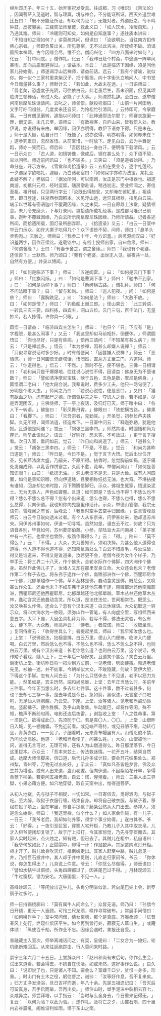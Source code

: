 
> 绵州邓氏子。年三十五，始弃家祝发受具。往成都，习《唯识》​《百法论》​，因闻菩萨入见道时，智与理冥，境与神会，不分能证所证。西天外道尝难比丘曰：​「既不分能证所证，却以何为证？​」无能对者。外道贬之，令不鸣钟鼓，反披袈裟。三藏奘法师至彼，救此义曰：​「如人饮水，冷暖自知。​」乃通其难。师曰：​「冷暖则可知矣，如何是自知底事？​」遂往质本讲曰：​「不知自知之理如何？​」讲莫疏其问，但诱曰：​「汝欲明此，当往南方扣传佛心宗者。​」师即负笈出关。所见尊宿，无不以此咨决，所疑终不破。洎谒圆照本禅师，古今因缘会尽，惟不会。僧问兴化：​「四方八面来时如何？​」化云：​「打中间底。​」僧作礼。化云：​「我昨日赴个村斋，中途遇一阵卒风暴雨，却向古庙里避得过。​」请益本。本云：​「此是临济下因缘，须是问他家儿孙始得。​」师遂谒浮山远禅师，请益前话。远云：​「我有个譬喻，说似你。你一似个三家村里卖柴汉子，把个匾担，向十字街头立地问人，中书堂今日商量甚么事？​」师默计云：​「若如此，大故未在远。​」一日语师曰：​「吾老矣，恐虚度子光阴，可往依白云。此老虽后生，吾未识面，但见其颂临济三顿棒话，有过人处。必能了子大事。​」师潸然礼辞。至白云，遂举僧问南泉摩尼珠话请问。云叱之，师领悟。献投机偈曰：​「山前一片闲田地，叉手叮咛问祖翁。几度卖来还自买，为怜松竹引清风。​」云特印可，令掌磨事。一日有僧见磨转，遽指以问师曰：​「此神通耶法尔耶？​」师褰衣旋磨一匝，僧无语。未几云至，语师曰：​「有数禅客，自庐山来，皆有悟入处。教伊说，亦说得有来由。举因缘，问伊亦明得，教伊下语亦下得。只是未在。​」师于是大疑，私自计曰：​「既悟了，说亦说得，明亦明得。如何却未在？​」遂参究累日，忽然省悟。从前宝惜，一时放下。走见白云，云为手舞足蹈，师亦一笑而已。师后曰：​「吾因兹出一身白汗，便明得下载清风。​」云一日示众曰：​「古人道，如镜铸像，像成后，镜在甚么处？​」众下语不契，举以问师。师近前问讯曰：​「也不较多。​」云笑曰：​「须是道者始得。​」乃命分座，开示方来。​《雪堂和尚拾遗录》云：五祖在受业寺，逐字礼莲经。一夕遇屎字欲唱礼，遽疑，乃白诸老宿曰：『如何屎字亦称为法宝，某礼至此疑不解？』老宿曰：​「据汝所问，可以南询，汝正是宗门中根器也。祖遂南游。初抵兴元府，经时逗留，随房僧赴请，稍违初志。受业师闻之，寄信至祖。祖开缄，只见两行字云：『汝既出得醋瓮，又却淹在酱缸里。』祖读罢，即日登途，往浙西参圆照本。次见浮山远，远异其根器，指见白云端。端示以世尊有密语迦叶不覆藏因缘，久之未契。一日自廊趋上法堂，疑情顿息。未几令充磨头，下与灯录同，岂拾遗所载礼经事。是成都习唯识已前事，迦叶不覆藏因缘，乃白云所示南泉摩尼珠因缘，乃师所请益。记者各述所闻，而拾遗所载，固灯录所删弃耶。​」​《拾遗录》又云：​「白云一日室中举云门示众，如许大栗子吃得几个？众下语皆不契，问师，师曰：『悬羊头卖狗肉。』云骇之。师尝曰：『我参二十年，今方识羞。』后灵源闻叹曰：『好识羞两字，因作正续铭，遂载铭中。』有俗士投师出家，自曰舍缘。师曰：『何谓舍缘？』士曰：『有妻予舍之，谓之舍缘。』师曰：『我也有个老婆，还信否？』士默然。师乃颂曰：『我有个老婆，出世无人见。昼夜共一处，自然有方便。』并录以博闻。​」

> 问：​「如何是临济下事？​」师曰：​「五逆闻雷。​」曰：​「如何是云门下事？​」师曰：​「红旗闪烁。​」曰：​「如何是曹洞下事？​」师曰：​「驰书不到家。​」曰：​「如何是沩仰下事？​」师曰：​「断碑横古路。​」僧礼拜。师曰：​「何不问法眼下事？​」曰：​「留与和尚。​」师曰：​「巡人犯夜。​」问：​「如何是佛？​」师曰：​「露胸跣足。​」曰：​「如何是法？​」师曰：​「大赦不放。​」曰：​「如何是僧？​」师曰：​「钓鱼船上谢三郎。​」径山果云：​「此三转语，一转具三玄三要，四料拣，四宾主，洞山五位。云门三句，百千法门，无量妙义。若人拣得，许你具一只眼。​」

> 圆悟一日请益：​「临济四宾主怎生？​」师曰：​「也只个「只」下应有「是」字程限，是甚么闲事？​」又云：​「我这里却似马前相扑，倒便休。​」师谓圜悟曰：​「你也尽好，只是有些病。​」悟再三请问：​「不知某有甚么病？​」师云：​「只是禅忒多。​」悟云：​「本为参禅，因甚么却嫌人说禅？​」师云：​「只似寻常说话时多少好。​」时有僧便问：​「因甚嫌人说禅？​」师云：​「恶情悰。​」师一日问圜悟无缝塔话，悟罔然，直从方丈至三门，方道得。师云：​「你道得也。​」悟云：​「不然。​」暂时不在，便不堪也。三佛一日相谓曰：​「老和尚只是干爆爆地，往往说心说性不得，因请益：佛身无为不堕诸数？​」师曰：​「譬如清净摩尼宝珠，映于五色，五色是数，摩尼是佛身。​」圜悟谓二老曰：​「他大段会说。我辈说时，费多少工夫，他只一两句便了，分明是个老大虫。​」师闻之乃曰：​「若说心说性，便是恶口。​」又曰：​「猫有歃血之功，虎有起尸之德。所谓驱耕夫之牛，夺饥人之食，若不如是，尽是弄泥团汉。​」三佛侍师，于一亭上夜话，及归灯已灭。师于暗中曰：​「各人下一转语。​」佛鉴曰：​「彩凤舞丹霄。​」佛眼曰：​「铁蛇横古路。​」佛果曰：​「看脚下。​」师曰：​「灭吾宗者，克勤耳。​」开圣觉，初参长芦夫铁脚。久无所得，闻师法道，径造席下。一日室中问云：​「释迦弥勒，犹是他奴。且道他是阿谁？​」觉云：​「胡张三黑李四。​」师然其语。时圜悟和尚为座元，师举此语似之，语云：​「好则好，恐未实，不可放过。​」更于言下搜看。次日入室，垂问如前。觉云：​「昨日向和尚道了。​」师云：​「道甚么？​」觉云：​「胡张三黑李四。​」师云：​「不是。不是。​」觉云：​「和尚为甚昨日道是？​」师云：​「昨日是，今日不是。​」觉于言下大悟。觉后出世住开圣，见长芦法席大盛，乃嗣夫，不原所得。拈香时，忽觉胸前如捣，遂于痛处发痈成窍，以乳香作饼塞之，久而不愈，竟卒。举僧问洞山：​「如何是善知识眼？​」山曰：​「纸捻无油。​」洞山老汉不是无，只是大俭。或有人问四面，如何是善知识眼，但向伊道瞎，且要相称纸捻无油，也大奇。不堪拈掇有谁知，回身却忆来时路，月下腾腾信脚归。示众，佛祖生冤家，悟道染泥土。无为无事人，声色如聋瞽。且道：如何即是？恁么也不得？不恁么也不得？恁么不恁么总不得？忽有个出来道：恁么也得，不恁么也得，恁么不恁么总得，只向伊道。我也知你向鬼窟里作活计。示众，举德山答僧，我宗无语句。雪峰闻之有省，后峰云：​「我当时空手去空手归因缘。​」语具雪峰章师云：白云今日说向透未过者。有个人从东京来，问伊甚处来，他却道苏州来。问伊苏州事如何，伊道一切寻常。虽然如是，谩白云不过，何故？只为语音各别，毕竟如何，苏州菱邵伯藕。小参，举陆亘大夫问南泉：​「弟子家中有一片石，也曾坐也曾卧，拟镌作佛得么？​」云：​「得。​」陆曰：​「莫不得么？​」云：​「不得。​」大众，夫为善知识，须明决择。为甚么他人道得也道得，他人道不得也道不得，还知南泉落处么？白云不惜眉毛，与汝注破，得又是谁道来，不得又是谁道来，汝若更不会，老僧今夜为汝作个样子。乃举手云：将三界二十八天，作个佛头，金轮水际作个佛脚，四大洲作个佛身。虽然作此佛儿子了，汝诸人又却在那里安身立命。大众还会也未？老僧作第二个样子去也。将东弗于逮作一个佛，南赡部洲作一个佛，西瞿耶尼作一个佛，北郁單越作一个佛。草木丛林是佛，蠢动含灵是佛，既恁么，又唤甚么作众生，还会也未？不如东弗于逮还他东弗于逮，南赡部洲还他南赡部洲，西瞿耶尼还他西瞿耶尼，北郁單越还他北郁單越。草木丛林还他草木丛林，蠢动含灵还他蠢动含灵。所以道，是法住法位，世间相常住。既恁么，汝又唤甚么作佛，还会么？忽有个汉出来道：白云休寐语。大众记取这一转示众。将四大海水为一枚砚，须弥山作一管笔，有人向虚空里，写祖师西来意五字。太平下座，大展坐具礼拜为师，若写不得，佛法无灵验，有么有么，便下座。大众散，师高声云：​「侍者。​」者应诺。师曰：​「收取坐具。​」复问侍者云：​「收得坐具么？​」者提起坐具，师曰：​「我早知汝恁么也。​」上堂：​「说佛说法，拈槌竖拂，白云万里。德山入门便棒，临济入门便喝。白云万里，然后恁么也不得，不恁么也不得，恁么不恁么总不得，也则白云万里。或有个汉出来道：长老你恁么道？也则白云万里，这个说话，喚作矮子看戏，隨人上下，三十年后一场好笑。且道笑个甚么？笑白云万里。谢街坊上堂。街坊昨日将一把沙到方丈前，一见老僧，劈面便撒。赖遇老僧先见，衫袖一遮，并不妨事。今朝举似大众，不敢隐藏，何故？赏伊大胆，下得这个手脚。忽有人问白云：​「为什么只恁休去？不见道，老不以筋力为能。​」然虽如是，宾主历然。端和尚忌辰，上堂：去年正当恁么时，多前年三件事。今年正当恁么时，多去年七件事。这十件事，数不过者甚多，何也？去却七三存一事，是去年说是今日。急如箭，黑似漆，无言童子口吧吧，无足仙人劈胸趯。乃云交。下座。上堂，汝等诸人。见老和尚鼓动唇吻。竖起拂子。便作胜解。及乎山禽聚集。牛动尾巴，却将作等闲。殊不知，檐声不断前旬雨，电影还连后夜雷。​」谢监收上堂：​「人之性命事，第一须是〇。欲得成此〇，先须防于〇。若是真〇人，〇〇。​」上堂：山僧昨日入城，见一棚傀儡，不免近前看。或见端严奇特，或见丑陋不堪，动转行坐，青黄赤白，一一见了。子细看时，元来青布幔里有人。山僧忍俊不禁，乃问长史高姓。他道：​「老和尚看便了，问甚么姓。​」大众，山僧被他一问，直得无言可对，无理可伸，还有人为山僧道得么。昨日那里落节，今日这里拔本。示众云：​「吾本来兹土，传法救迷情。一花开五叶，结果自然成。达摩大师信脚来，信口道，后代儿孙多成计较，要会开花结果处么。郑州梨，青州枣，万物无过出处好。​」示众云：​「真如凡圣皆是梦言，佛及众生并为增语。或有人出来道，盘山老聻。但向伊道，不因紫陌花开早，争得黄莺下柳条。若更问五祖老聻，自云：诺，惺惺着。​」师云：三乘人出三界獄，小果必藉方便。如穴地穿壁，取自天窗中出，惟得道菩萨。

> 从初入地狱，先与狱子不相疑，一切如常。一日寄信去，觅得酒肉，与狱子吃。至大醉，取狱子衣服行缠，结束自身。却将自己破衣服，与狱子着。移枷在狱子项上，坐在牢里，却自手捉狱子藤条公然从大门出去。参禅人，须是恁么始得。师曰：​「我这里禅，似个什么？​」如人家会作贼，有一儿子，一日云：​「我爷老后，我却如何养家，须学个事业始得。​」遂白其爷。爷云：​「好得。​」一夜引至巨室，穿窬人宅开柜，乃教儿子入其中取衣帛。儿才入柜爷便闭却复锁了，故于厅上扣打，令其家惊觉，乃先寻穿窬而去。其家人实时起来，点火烛之，知有贼，但已去了。其贼儿在柜中，私自语曰：​「我爷何故如此？​」正閟閟中，却得一计：作鼠齩声。其家遣婢点灯开柜。柜才开了，贼儿耸身吹灭灯，推倒婢走出。其家人赶至中路，贼儿忽见一井，乃推巨石投井中，其人却于井中觅贼，儿直走归家问爷。爷云：​「你休说，你怎生得出？​」儿具说上件意。爷云：​「你恁么尽做得。​」师垂语曰：​「譬如水牯牛过窗棂，头角四蹄都过了，因甚尾巴过不得。​」月林观颂云：​「牛过窗棂，错为安名。大唐国里，不见一人。​」

> 高峰妙颂云：​「等闲放出这牛儿，头角分明举似谁。若向尾巴尖上会，新罗鹞子过多时。​」

> 师一日持锡绕廊曰：​「莫有属牛人问命么？​」众皆无语。师乃曰：​「孙膑今日开铺，更无一人垂顾。可怜三尺龙须，唤作寻常破布。​」常展手问僧曰：​「如何唤作手？​」室中常问僧，倩女离魂，那个是真底。万庵柔颂：​「忆昔春风上苑行，烂窥红紫厌平生。如今再到曾行处，寂寂无人草自生。​」或庵体颂：​「纵使百千劫，所作业不忘。因缘会遇时，果报还自受。​」

> 普融藏主入室次，师举离魂话问之，有契，呈偈曰：​「二女合为一媳妇，轮机绝断难回互。从来往返绝踪由，行人莫问来时路。​」

> 崇宁三年六月二十五日，上堂辞众曰：​「赵州和尚有末后句，你作么生会，试出来道看。若会得去，不妨自在快活。如或未然，这好事作么说。​」良久曰：​「说即说了也，只是诸人不知。要会么？富嫌千口少，贫恨一身多，珍重。​」时山门有土木之役，躬往督之，诫曰：​「汝等好作息，吾不复来矣。​」归方丈净发澡浴，旦日吉祥而逝，年八十余。先是五祖遗记曰：​「吾灭后可留真身，吾手启而举，吾再出矣。​」师住山时，塑手泥涞中裂相去容七，众咸异之。师尝拜塔，以手指云：​「当时与么全身去，今日重来记得无。​」复云：​「以何为验？以此为验。​」遂作礼。及将亡之夕，山摧石陨，四十里内岩谷震吼，阇维设利如雨。塔于东山之南。
